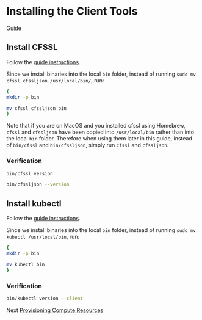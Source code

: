 # Installing the Client Tools

[Guide](https://github.com/kelseyhightower/kubernetes-the-hard-way/blob/master/docs/03-compute-resources.md)

## Install CFSSL

Follow the [guide
instructions](https://github.com/kelseyhightower/kubernetes-the-hard-way/blob/master/docs/02-client-tools.md).

Since we install binaries into the local `bin` folder, instead of running
`sudo mv cfssl cfssljson /usr/local/bin/`, run:

```sh
{
mkdir -p bin

mv cfssl cfssljson bin
}
```

Note that if you are on MacOS and you installed cfssl using Homebrew, `cfssl`
and `cfssljson` have been copied into `/usr/local/bin` rather than into the local
`bin` folder. Therefore when using them later in this guide, instead of `bin/cfssl`
and `bin/cfssljson`, simply run `cfssl` and `cfssljson`.

### Verification

```sh
bin/cfssl version
```

```sh
bin/cfssljson --version
```

## Install kubectl

Follow the [guide
instructions](https://github.com/kelseyhightower/kubernetes-the-hard-way/blob/master/docs/02-client-tools.md#install-kubectl).

Since we install binaries into the local `bin` folder, instead of running
`sudo mv kubectl /usr/local/bin`, run:

```sh
{
mkdir -p bin

mv kubectl bin
}
```

### Verification

```sh
bin/kubectl version --client
```

Next [Provisioning Compute Resources](03-compute-resources.md)
